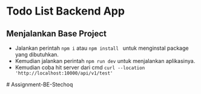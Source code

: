 # Todo List Backend App

## Menjalankan Base Project
- Jalankan perintah ```npm i``` atau ```npm install ``` untuk menginstal package yang dibutuhkan.
- Kemudian jalankan perintah ```npm run dev``` untuk menjalankan aplikasinya.
- Kemudian coba hit server dari cmd ```curl --location 'http://localhost:10000/api/v1/test'```


#   A s s i g n m e n t - B E - S t e c h o q  
 